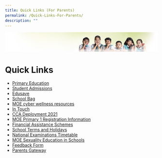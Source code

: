 ```yaml
---
title: Quick Links (For Parents)
permalink: /Quick-Links-For-Parents/
description: ""
---
```

![](/images/Banner.jpg)

Quick Links
===========

*   [Primary Education](http://www.moe.gov.sg/education/primary/)
*   [Student Admissions](https://www.moe.gov.sg/admissions)
*   [Edusave](https://www.moe.gov.sg/education/edusave)
*   [School Bag](http://www.schoolbag.sg/)
*   [MOE cyber wellness resources](https://ictconnection.moe.edu.sg/cyber-wellness)
*  [In Touch](/for-parent/In-Touch-Newsletter/)
*  [CCA Deployment 2021](/cca/CCA-Schedule/)
*  [MOE Primary 1 Registration Information](https://www.moe.gov.sg/admissions/primary-one-registration)    
*   [Financial Assistance Schemes](https://www.moe.gov.sg/education/financial-assistance)
*   [School Terms and Holidays](https://www.moe.gov.sg/education/school-terms-and-important-dates)
*   [National Examinations Timetable](https://www.moe.gov.sg/education/national-exams-timetable)
*   [MOE Sexuality Education in Schools](/for-parent/MOE-Sexuality-Education-Programme/)
*   [Feedback Form](https://forms.cwp.gov.sg/zhonghuapri/FormR6W8R)
*   [Parents Gateway](https://pg.moe.edu.sg/faq)